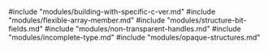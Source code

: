 #include "modules/building-with-specific-c-ver.md"
#include "modules/flexible-array-member.md"
#include "modules/structure-bit-fields.md"
#include "modules/non-transparent-handles.md"
#include "modules/incomplete-type.md"
#include "modules/opaque-structures.md"

